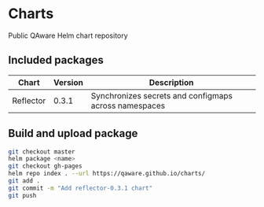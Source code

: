 # Charts

Public QAware Helm chart repository

## Included packages

Chart | Version | Description 
--- | --- | ---
Reflector | 0.3.1 | Synchronizes secrets and configmaps across namespaces

## Build and upload package

``` bash
git checkout master
helm package <name>
git checkout gh-pages
helm repo index . --url https://qaware.github.io/charts/
git add .
git commit -m "Add reflector-0.3.1 chart"
git push
```
